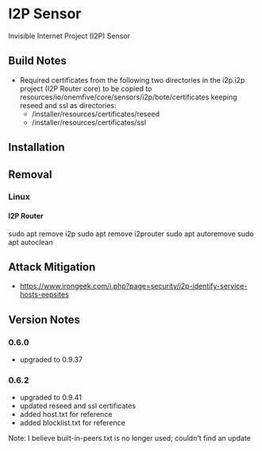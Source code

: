# I2P Sensor
Invisible Internet Project (I2P) Sensor

## Build Notes
- Required certificates from the following two directories in the i2p.i2p project (I2P Router core)
to be copied to resources/io/onemfive/core/sensors/i2p/bote/certificates keeping reseed and ssl as directories:
    - /installer/resources/certificates/reseed
    - /installer/resources/certificates/ssl
    
## Installation


## Removal

### Linux

#### I2P Router
sudo apt remove i2p
sudo apt remove i2prouter
sudo apt autoremove
sudo apt autoclean
    
## Attack Mitigation

- https://www.irongeek.com/i.php?page=security/i2p-identify-service-hosts-eepsites

## Version Notes

### 0.6.0
- upgraded to 0.9.37

### 0.6.2
- upgraded to 0.9.41
- updated reseed and ssl certificates
- added host.txt for reference
- added blocklist.txt for reference

Note: I believe built-in-peers.txt is no longer used; couldn't find an update
